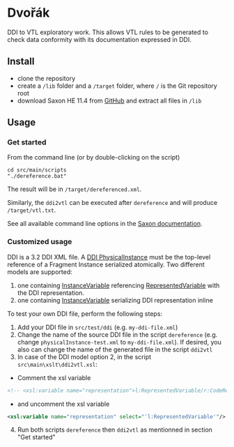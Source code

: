 # Dvořák

DDI to VTL exploratory work. This allows VTL rules to be generated to check data conformity with its documentation expressed in DDI.

## Install

- clone the repository
- create a `/lib` folder and a `/target` folder, where `/` is the Git repository root
- download Saxon HE 11.4 from [GitHub](https://github.com/Saxonica/Saxon-HE/blob/main/11/Java/SaxonHE11-4J.zip) and extract all files in `/lib`

## Usage

### Get started

From the command line (or by double-clicking on the script)
```
cd src/main/scripts
"./dereference.bat"
```

The result will be in `/target/dereferenced.xml`.

Similarly, the `ddi2vtl` can be executed after `dereference` and will produce `/target/vtl.txt`.

See all available command line options in the [Saxon documentation](https://www.saxonica.com/documentation11/index.html#!using-xsl/commandline).

### Customized usage

DDI is a 3.2 DDI XML file. A [DDI PhysicalInstance](https://ddialliance.github.io/ddimodel-web/DDI-L-3.3/item-types/PhysicalInstance/) must be the top-level reference of a Fragment Instance serialized atomically.
Two different models are supported:
1. one containing [InstanceVariable](https://ddialliance.github.io/ddimodel-web/DDI-L-3.3/item-types/Variable/) referencing [RepresentedVariable](https://ddialliance.github.io/ddimodel-web/DDI-L-3.3/item-types/RepresentedVariable/) with the DDI representation.
2. one containing [InstanceVariable](https://ddialliance.github.io/ddimodel-web/DDI-L-3.3/item-types/Variable/) serializing DDI representation inline

To test your own DDI file, perform the following steps:
1. Add your DDI file in `src/test/ddi` (e.g. `my-ddi-file.xml`)
2. Change the name of the source DDI file in the script `dereference` (e.g. change `physicalInstance-test.xml` to `my-ddi-file.xml`). If desired, you also can change the name of the generated file in the script `ddi2vtl`
3. In case of the DDI model option 2, in the script `src\main\xslt\ddi2vtl.xsl`:
  - Comment the xsl variable 
  ```xml
  <!-- <xsl:variable name="representation">l:RepresentedVariable/r:CodeRepresentation | l:RepresentedVariable/r:DateTimeRepresentation/r:DateTypeCode | l:RepresentedVariable/r:TextRepresentation | l:RepresentedVariable/r:NumericRepresentation/r:NumericTypeCode</xsl:variable> -->
  ```
  - and uncomment the xsl variable
  ```xml
  <xsl:variable name="representation" select="'l:RepresentedVariable'"/>
  ```
4. Run both scripts `dereference` then `ddi2vtl` as mentionned in section "Get started"

